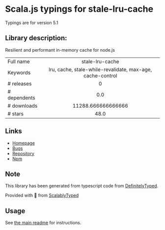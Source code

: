 
# Scala.js typings for stale-lru-cache

Typings are for version 5.1

## Library description:
Resilient and performant in-memory cache for node.js

|                    |                 |
| ------------------ | :-------------: |
| Full name          | stale-lru-cache |
| Keywords           | lru, cache, stale-while-revalidate, max-age, cache-control |
| # releases         | 0 |
| # dependents       | 0.0 |
| # downloads        | 11288.666666666666 |
| # stars            | 48.0 |

## Links
- [Homepage](https://github.com/cyberthom/stale-lru-cache#readme)
- [Bugs](https://github.com/cyberthom/stale-lru-cache/issues)
- [Repository](https://github.com/cyberthom/stale-lru-cache)
- [Npm](https://www.npmjs.com/package/stale-lru-cache)
    


## Note
This library has been generated from typescript code from [DefinitelyTyped](https://definitelytyped.org).

Provided with :purple_heart: from [ScalablyTyped](https://github.com/oyvindberg/ScalablyTyped)

## Usage
See [the main readme](../../readme.md) for instructions.


